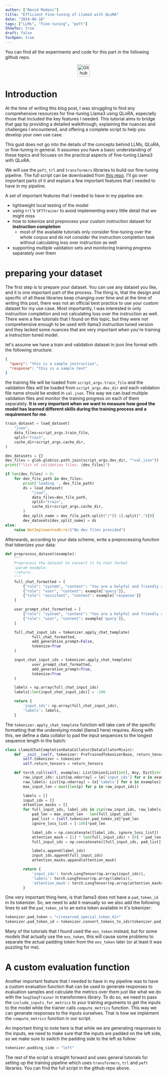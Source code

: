 ```yaml
---
author: ["Navid Madani"]
title: "Efficient Fine-tuning of Llama3 with QLoRA"
date: "2024-06-18"
tags: ["LLMs", "Fine-tuning", "peft"]
ShowToc: true
draft: false
TocOpen: true
---
```


You can find all the experiments and code for this part in the following github repo.
<div align="center">
	<a href="https://github.com/navidmdn/llm_recipes/blob/main/llama3_qlora_sft.py">
	    <img src="/homepage/images/github-mark.png" width="40" height="40" alt="Github">
	</a>
</div>

# Introduction

At the time of writing this blog post, I was struggling to find any comprehensive resources for
fine-tuning Llama3 using QLoRA, especially those that included the key features I needed.
This tutorial aims to bridge that gap by providing a detailed walkthrough, explaining the
nuances and challenges I encountered, and offering a complete script to help you develop your own use case.

This guid does not go into the details of the concepts behind LLMs, QLoRA, or fine-tuning in general. 
It assumes you have a basic understanding of these topics and focuses on the practical aspects of fine-tuning Llama3 with QLoRA.

We will use the `peft`, `trl` and `transformers` libraries to build our fine-tuning pipeline. The full script can
be downloaded from [this repo](https://github.com/navidmdn/llm_recipes/blob/main/llama3_qlora_sft.py). I'll go over
important parts of it and explain a few important features that I needed to have in my pipeline.

A set of important features that I needed to have in my pipeline are:
- lightweight local testing of the model
- using `trl`'s `SFTTrainer` to avoid implementing every little detail that we might miss
- how to tokenize and preprocess your custom instruction dataset for **instruction completion**
  - most of the available tutorials only consider fine-tuning over the whole corpus and do not consider the instruction completion task without calculating loss over instruction as well 
- supporting multiple validation sets and monitoring training progress separately over them

# preparing your dataset

The first step is to prepare your dataset. You can use any dataset you like, and it is one important part of the process.
The thing is, that the design and specific of all these libraries keep changing over time and at the time of writing this
post, there was not an official best practice to use your custom dataset for my use case. Most importantly, I was interested
in only instruction completion and not calculating loss over the instruction as well. There were a few tutorials that I found
on this topic, but they were not comprehensive enough to be used with llama3 instruction tuned version and they lacked some
nuances that are very important when you're training a instruction tuned model.


let's assume we have a train and validation dataset in json line format with the following structure:

```json
{
  "query": "this is a sample instruction",
  "response": "this is a sample text"
}
```

the training file will be loaded from `script_args.train_file` and the validation files will be loaded from `script_args.dev_dir` and
each validation file name should be ended in `val.json`. This way we can load multiple validation files and monitor the training progress
on each of them separately. **It is very important when we want to measure how good the model has learned different skills 
during the training process and a requirement for me**.
  
  
```python
train_dataset = load_dataset(
    "json",
    data_files=script_args.train_file,
    split="train",
    cache_dir=script_args.cache_dir,
)

dev_datasets = {}
dev_files = glob.glob(os.path.join(script_args.dev_dir, "*val.json"))
print(f"list of validation files: {dev_files}")

if len(dev_files) > 0:
    for dev_file_path in dev_files:
        print('loading ', dev_file_path)
        ds = load_dataset(
            "json",
            data_files=dev_file_path,
            split="train",
            cache_dir=script_args.cache_dir,
        )
        dev_split_name = dev_file_path.split("/")[-1].split(".")[0]
        dev_datasets[dev_split_name] = ds
else:
    raise NotImplementedError("No dev files provided")
```

Afterwards, according to your data scheme, write a preprocessing function that tokenizes your data:

```python
def preprocess_dataset(example):
    """
    Preprocess the dataset to convert it to chat format
    :param example:
    :return:
    """
    full_chat_formatted = [
        {"role": "system", "content": "You are a helpful and friendly assistant."},
        {"role": "user", "content": example['query']},
        {"role": "assistant", "content": example['response']}
    ]

    user_prompt_chat_formatted = [
        {"role": "system", "content": "You are a helpful and friendly assistant."},
        {"role": "user", "content": example['query']},
    ]

    full_chat_input_ids = tokenizer.apply_chat_template(
            full_chat_formatted,
            add_generation_prompt=False,
            tokenize=True
    )

    input_chat_input_ids = tokenizer.apply_chat_template(
            user_prompt_chat_formatted,
            add_generation_prompt=True,
            tokenize=True
    )

    labels = np.array(full_chat_input_ids)
    labels[:len(input_chat_input_ids)] = -100

    return {
        'input_ids': np.array(full_chat_input_ids),
        'labels': labels,
    }
```

The `tokenizer.apply_chat_template` function will take care of the specific formatting that the underelying model (llama3 here)
requires. Along with this, we define a data collator to pad the input sequences to the longest sequence length in the batch:

```python
class Llama3ChatCompletionDataCollator(DataCollatorMixin):
    def __init__(self, tokenizer: PreTrainedTokenizerBase, return_tensors='pt'):
        self.tokenizer = tokenizer
        self.return_tensors = return_tensors

    def torch_call(self, examples: List[Union[List[int], Any, Dict[str, Any]]]) -> Dict[str, Any]:
        raw_input_ids: List[np.ndarray] = [e['input_ids'] for e in examples]
        raw_labels: List[np.ndarray] = [e['labels'] for e in examples]
        max_input_len = max([len(p) for p in raw_input_ids])

        labels = []
        input_ids = []
        attention_masks = []
        for full_input_ids, label_ids in zip(raw_input_ids, raw_labels):
            pad_len = max_input_len - len(full_input_ids)
            pad_list = [self.tokenizer.pad_token_id]*pad_len
            ignore_loss_list = [-100]*pad_len

            label_ids = np.concatenate([label_ids, ignore_loss_list])
            attention_mask = [1] * len(full_input_ids) + [0] * pad_len
            full_input_ids = np.concatenate([full_input_ids, pad_list])

            labels.append(label_ids)
            input_ids.append(full_input_ids)
            attention_masks.append(attention_mask)

        return {
            'input_ids': torch.LongTensor(np.array(input_ids)),
            'labels': torch.LongTensor(np.array(labels)),
            'attention_mask': torch.LongTensor(np.array(attention_masks))
        }
```

One very important thing here, is that llama3 does not have a `pad_token_id` in its tokenizer. So, we need to add it manually
so we also add the following lines to set the `pad_token_id` to an extra token available in it's tokenizer:

```python
tokenizer.pad_token = "<|reserved_special_token_4|>"
tokenizer.pad_token_id = tokenizer.convert_tokens_to_ids(tokenizer.pad_token)
```
Many of the tutorials that I found used the `eos_token` instead, but for some models that actually use the `eos_token`,
this will cause some problems to separate the actual padding token from the `eos_token` later (or at least it was puzzling for me).

# A custom evaluation function

Another important feature that I needed to have in my pipeline was to have a custom evaluation function that can be used
to generate responses to evaluation samples and calculate the metrics over them just like what we do with the `Seq2SeqTrainer`
in transformers library. To do so, we need to pass the `include_inputs_for_metrics` to your training arguments to get the 
inputs to the model while the trainer calls `compute_metrics` function. This way we can generate responses to the inputs
ourselves. That is how we implement the `compute_metrics` function in our script. 

An important thing to note here is that while we are generating responses to the inputs, we need to make sure that the inputs
are padded on the left side, so we make sure to switch the padding side to the left as follow:

```python
tokenizer.padding_side = "left"
```

The rest of the script is straight forward and uses general tutorials for setting up the training pipeline which uses
`transformers`, `trl` and `peft` libraries. You can find the full script in the github repo above.


